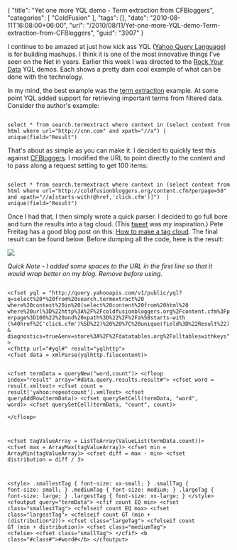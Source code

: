 {
	"title": "Yet one more YQL demo - Term extraction from CFBloggers",
	"categories": [
		"ColdFusion"
	],
	"tags": [],
	"date": "2010-08-11T16:08:00+06:00",
	"url": "/2010/08/11/Yet-one-more-YQL-demo-Term-extraction-from-CFBloggers",
	"guid": "3907"
}

I continue to be amazed at just how kick ass YQL (<a href="http://developer.yahoo.com/yql/">Yahoo Query Language</a>) is for building mashups. I think it is one of the most innovative things I've seen on the Net in years. Earlier this week I was directed to the <a href="http://isithackday.com/rockyourdata/">Rock Your Data</a> YQL demos. Each shows a pretty darn cool example of what can be done with the technology.
<!--more-->
<p>

In my mind, the best example was the <a href="http://isithackday.com/rockyourdata/index.php?id=2">term extraction</a> example. At some point YQL added support for retrieving important terms from filtered data. Consider the author's example:

<p>

<code>
select * from search.termextract where context in (select content from html where url="http://cnn.com" and xpath="//a") | unique(field="Result")
</code>

<p>

That's about as simple as you can make it. I decided to quickly test this against <a href="http://www.cfbloggers.org">CFBloggers</a>. I modified the URL to point directly to the content and to pass along a request setting to get 100 items:

<p>

<code>
select * from search.termextract where context in (select content from html where url="http://coldfusionbloggers.org/content.cfm?perpage=50" and xpath="//a[starts-with(@href,'click.cfm')]")  | unique(field="Result")
</code>

<p>

Once I had that, I then simply wrote a quick parser. I decided to go full bore and turn the results into a tag cloud. (This <a href="http://twitter.com/donohoe/status/20898948304">tweet</a> was my inspiration.) Pete Freitag has a good blog post on this: <a href="http://www.petefreitag.com/item/396.cfm">How to make a tag cloud</a>. The final result can be found below. Before dumping all the code, here is the result:

<p>

<img src="http://www.raymondcamden.com/images/shot1.PNG" />

<p>

<i>Quick Note - I added some spaces to the URL in the first line so that it would wrap better on my blog. Remove before using.</i>

<p>

<code>
&lt;cfset yql = "http://query.yahooapis.com/v1/public/yql?q=select%20*%20from%20search.termextract%20 where%20context%20in%20(select%20content%20from%20html%20 where%20url%3D%22http%3A%2F%2Fcoldfusionbloggers.org%2Fcontent.cfm%3Fperpage%3D100%22%20and%20xpath%3D%22%2F%2Fa%5Bstarts-with (%40href%2C'click.cfm')%5D%22)%20%20%7C%20unique(field%3D%22Result%22)& diagnostics=true&env=store%3A%2F%2Fdatatables.org%2Falltableswithkeys"&gt;
&lt;cfhttp url="#yql#" result="yqlhttp"&gt;
&lt;cfset data = xmlParse(yqlhttp.filecontent)&gt;

&lt;cfset termData = queryNew("word,count")&gt;
&lt;cfloop index="result" array="#data.query.results.result#"&gt;
	&lt;cfset word = result.xmltext&gt;
	&lt;cfset count = result['yahoo:repeatcount'].xmlText&gt;
	&lt;cfset queryAddRow(termData)&gt;
	&lt;cfset querySetCell(termData, "word", word)&gt;
	&lt;cfset querySetCell(termData, "count", count)&gt;		
&lt;/cfloop&gt;

&lt;cfset tagValueArray = ListToArray(ValueList(termData.count))&gt;
&lt;cfset max = ArrayMax(tagValueArray)&gt;
&lt;cfset min = ArrayMin(tagValueArray)&gt;
&lt;cfset diff = max - min&gt;
&lt;cfset distribution = diff / 3&gt;

&lt;style&gt;
.smallestTag { font-size: xx-small; }
.smallTag { font-size: small; }
.mediumTag { font-size: medium; }
.largeTag { font-size: large; }
.largestTag { font-size: xx-large; } 
&lt;/style&gt;
&lt;cfoutput query="termData"&gt;
	&lt;cfif count EQ min&gt;
		&lt;cfset class="smallestTag"&gt;
	&lt;cfelseif count EQ max&gt;
		&lt;cfset class="largestTag"&gt;
	&lt;cfelseif count GT (min + (distribution*2))&gt;
		&lt;cfset class="largeTag"&gt;
	&lt;cfelseif count GT (min + distribution)&gt;
		&lt;cfset class="mediumTag"&gt;
	&lt;cfelse&gt;
		&lt;cfset class="smallTag"&gt;
	&lt;/cfif&gt;
	&lt;b class="#class#"&gt;#word#&lt;/b&gt;
&lt;/cfoutput&gt;
</code>